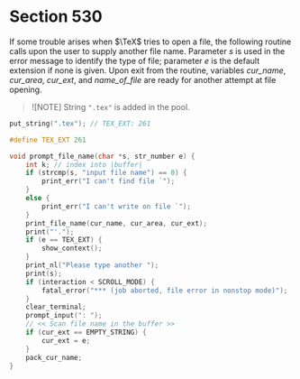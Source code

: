 # Section 530

If some trouble arises when $\TeX$ tries to open a file, the following routine calls upon the user to supply another file name.
Parameter&nbsp;*s* is used in the error message to identify the type of file;
parameter&nbsp;*e* is the default extension if none is given.
Upon exit from the routine, variables *cur_name*, *cur_area*, *cur_ext*, and *name_of_file* are ready for another attempt at file opening.

> ![NOTE]
> String `".tex"` is added in the pool.

```c << Read the other strings >>+=
put_string(".tex"); // TEX_EXT: 261
```

```c << Internal strings numbers in the pool >>+=
#define TEX_EXT 261
```

```c io/terminal.c
void prompt_file_name(char *s, str_number e) {
    int k; // index into |buffer|
    if (strcmp(s, "input file name") == 0) {
        print_err("I can't find file `");
    }
    else {
        print_err("I can't write on file `");
    }
    print_file_name(cur_name, cur_area, cur_ext);
    print("'.");
    if (e == TEX_EXT) {
        show_context();
    }
    print_nl("Please type another ");
    print(s);
    if (interaction < SCROLL_MODE) {
        fatal_error("*** (job aborted, file error in nonstop mode)");
    }
    clear_terminal;
    prompt_input(": ");
    // << Scan file name in the buffer >>
    if (cur_ext == EMPTY_STRING) {
        cur_ext = e;
    }
    pack_cur_name;
}
```
